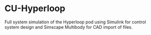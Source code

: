 # CU-Hyperloop
Full system simulation of the Hyperloop pod using Simulink for control system design and Simscape Multibody for CAD import of files.